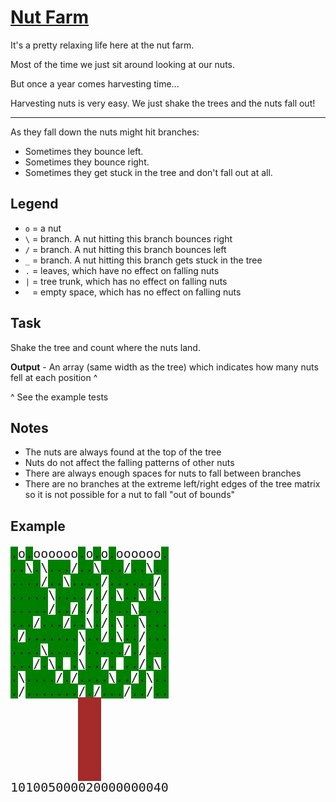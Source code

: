 # [Nut Farm](https://www.codewars.com/kata/nut-farm "https://www.codewars.com/kata/59884371d1d8d3d9270000a5")

It's a pretty relaxing life here at the nut farm.

Most of the time we just sit around looking at our nuts.

But once a year comes harvesting time...

Harvesting nuts is very easy. We just shake the trees and the nuts fall out!

---

As they fall down the nuts might hit branches:
* Sometimes they bounce left.
* Sometimes they bounce right.
* Sometimes they get stuck in the tree and don't fall out at all.

## Legend

* ```o``` = a nut
* ```\``` = branch. A nut hitting this branch bounces right
* ```/``` = branch. A nut hitting this branch bounces left
* ```_``` = branch. A nut hitting this branch gets stuck in the tree
* ```.``` = leaves, which have no effect on falling nuts
* ```|``` = tree trunk, which has no effect on falling nuts
* ``` ``` = empty space, which has no effect on falling nuts

## Task

Shake the tree and count where the nuts land.

**Output** - An array (same width as the tree) which indicates how many nuts fell at each position ^

^ See the example tests

## Notes

* The nuts are always found at the top of the tree
* Nuts do not affect the falling patterns of other nuts
* There are always enough spaces for nuts to fall between branches
* There are no branches at the extreme left/right edges of the tree matrix so it is not possible for a nut to fall "out of bounds"

## Example

<pre style='font-size:20px;line-height:22px;'>
<span style='background:green'>.</span>o<span style='background:green'>.</span>oooooo<span style='background:green'>.</span>o<span style='background:green'>.</span>o<span style='background:green'>.</span>oooooo<span style='background:green'>.</span>
<span style='background:green'>.</span><span style='background:green'>.</span>\<span style='background:green'>.</span>\<span style='background:green'>.</span><span style='background:green'>.</span><span style='background:green'>.</span>/<span style='background:green'>.</span><span style='background:green'>.</span>\<span style='background:green'>.</span><span style='background:green'>.</span><span style='background:green'>.</span>/<span style='background:green'>.</span><span style='background:green'>.</span>\<span style='background:green'>.</span><span style='background:green'>.</span>
<span style='background:green'>.</span><span style='background:green'>.</span><span style='background:green'>.</span><span style='background:green'>.</span>/<span style='background:green'>.</span><span style='background:green'>.</span>\<span style='background:green'>.</span><span style='background:green'>.</span><span style='background:green'>.</span><span style='background:green'>.</span>/<span style='background:green'>.</span><span style='background:green'>.</span><span style='background:green'>.</span><span style='background:green'>.</span><span style='background:green'>.</span><span style='background:green'>.</span>/<span style='background:green'>.</span>
<span style='background:green'>.</span><span style='background:green'>.</span><span style='background:green'>.</span><span style='background:green'>.</span><span style='background:green'>.</span>\<span style='background:green'>.</span><span style='background:green'>.</span><span style='background:green'>.</span><span style='background:green'>.</span>/<span style='background:green'>.</span>/<span style='background:green'>.</span>\<span style='background:green'>.</span><span style='background:green'>.</span>\<span style='background:green'>.</span>\<span style='background:green'>.</span>
<span style='background:green'>.</span><span style='background:green'>.</span><span style='background:green'>.</span><span style='background:green'>.</span><span style='background:green'>.</span>/<span style='background:green'>.</span><span style='background:green'>.</span>/<span style='background:green'>.</span>/<span style='background:green'>.</span>/<span style='background:green'>.</span><span style='background:green'>.</span><span style='background:green'>.</span>\<span style='background:green'>.</span><span style='background:green'>.</span><span style='background:green'>.</span><span style='background:green'>.</span>
<span style='background:green'>.</span><span style='background:green'>.</span><span style='background:green'>.</span>/<span style='background:green'>.</span><span style='background:green'>.</span><span style='background:green'>.</span>/<span style='background:green'>.</span><span style='background:green'>.</span>\<span style='background:green'>.</span>/<span style='background:green'>.</span>\<span style='background:green'>.</span><span style='background:green'>.</span>\<span style='background:green'>.</span><span style='background:green'>.</span><span style='background:green'>.</span>
<span style='background:green'>.</span>/<span style='background:green'>.</span><span style='background:green'>.</span><span style='background:green'>.</span><span style='background:green'>.</span><span style='background:green'>.</span><span style='background:green'>.</span><span style='background:green'>.</span>\<span style='background:green'>.</span><span style='background:green'>.</span>/<span style='background:green'>.</span>\<span style='background:green'>.</span><span style='background:green'>.</span>/<span style='background:green'>.</span><span style='background:green'>.</span><span style='background:green'>.</span>
<span style='background:green'>.</span><span style='background:green'>.</span><span style='background:green'>.</span><span style='background:green'>.</span>\<span style='background:green'>.</span><span style='background:green'>.</span><span style='background:green'>.</span><span style='background:green'>.</span>/<span style='background:green'>.</span><span style='background:green'>.</span><span style='background:green'>.</span><span style='background:green'>.</span><span style='background:green'>.</span>/<span style='background:green'>.</span>/<span style='background:green'>.</span><span style='background:green'>.</span><span style='background:green'>.</span>
<span style='background:green'>.</span><span style='background:green'>.</span><span style='background:green'>.</span>/<span style='background:green'>.</span>\<span style='background:green'>.</span>_<span style='background:green'>.</span>\<span style='background:green'>.</span><span style='background:green'>.</span>/<span style='background:green'>.</span>_<span style='background:green'>.</span><span style='background:green'>.</span>/<span style='background:green'>.</span>\<span style='background:green'>.</span>
<span style='background:green'>.</span>\<span style='background:green'>.</span><span style='background:green'>.</span><span style='background:green'>.</span><span style='background:green'>.</span>/<span style='background:green'>.</span>/<span style='background:green'>.</span><span style='background:green'>.</span><span style='background:green'>.</span><span style='background:green'>.</span>\<span style='background:green'>.</span><span style='background:green'>.</span>/<span style='background:green'>.</span>\<span style='background:green'>.</span><span style='background:green'>.</span>
<span style='background:green'>.</span>/<span style='background:green'>.</span><span style='background:green'>.</span><span style='background:green'>.</span><span style='background:green'>.</span><span style='background:green'>.</span><span style='background:green'>.</span><span style='background:green'>.</span>/<span style='background:green'>.</span>/<span style='background:green'>.</span><span style='background:green'>.</span><span style='background:green'>.</span>/<span style='background:green'>.</span><span style='background:green'>.</span>/<span style='background:green'>.</span><span style='background:green'>.</span>
         <span style='background:brown'> </span><span style='background:brown'> </span><span style='background:brown'> </span>
         <span style='background:brown'> </span><span style='background:brown'> </span><span style='background:brown'> </span>
         <span style='background:brown'> </span><span style='background:brown'> </span><span style='background:brown'> </span>
         <span style='background:brown'> </span><span style='background:brown'> </span><span style='background:brown'> </span>
         <span style='background:brown'> </span><span style='background:brown'> </span><span style='background:brown'> </span>
         <span style='background:brown'> </span><span style='background:brown'> </span><span style='background:brown'> </span>
101005000020000000040
</pre>